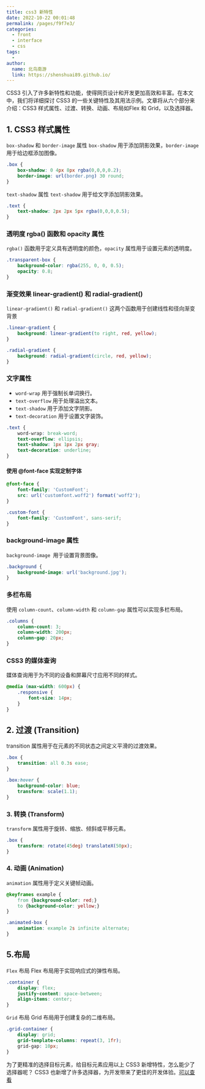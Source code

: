 ```yaml
---
title: css3 新特性
date: 2022-10-22 00:01:48
permalink: /pages/f9f7e3/
categories:
  - front
  - interface
  - css
tags:
  - 
author: 
  name: 北鸟南游
  link: https://shenshuai89.github.io/
---
```

CSS3 引入了许多新特性和功能，使得网页设计和开发更加高效和丰富。在本文中，我们将详细探讨 CSS3 的一些关键特性及其用法示例。文章将从六个部分来介绍：CSS3 样式属性、过渡、转换、动画、布局如Flex 和 Grid，以及选择器。
## 1. CSS3 样式属性
`box-shadow` 和 `border-image` 属性
`box-shadow` 用于添加阴影效果，`border-image` 用于给边框添加图像。
```css
.box {
    box-shadow: 0 4px 8px rgba(0,0,0,0.2);
    border-image: url(border.png) 30 round;
}
```

`text-shadow` 属性
`text-shadow` 用于给文字添加阴影效果。
``` css
.text {
    text-shadow: 2px 2px 5px rgba(0,0,0,0.5);
}
```

### 透明度 rgba() 函数和 opacity 属性
`rgba()` 函数用于定义具有透明度的颜色，`opacity` 属性用于设置元素的透明度。
``` css
.transparent-box {
    background-color: rgba(255, 0, 0, 0.5);
    opacity: 0.8;
}
```

### 渐变效果 linear-gradient() 和 radial-gradient()
`linear-gradient()` 和 `radial-gradient()` 这两个函数用于创建线性和径向渐变背景
``` css
.linear-gradient {
    background: linear-gradient(to right, red, yellow);
}

.radial-gradient {
    background: radial-gradient(circle, red, yellow);
}
```


### 文字属性

- `word-wrap` 用于强制长单词换行。
- `text-overflow` 用于处理溢出文本。
- `text-shadow` 用于添加文字阴影。
- `text-decoration` 用于设置文字装饰。

```css
.text {
    word-wrap: break-word;
    text-overflow: ellipsis;
    text-shadow: 1px 1px 2px gray;
    text-decoration: underline;
}
```

#### 使用 @font-face 实现定制字体
```css
@font-face {
    font-family: 'CustomFont';
    src: url('customfont.woff2') format('woff2');
}

.custom-font {
    font-family: 'CustomFont', sans-serif;
}
```

### background-image 属性
`background-image `用于设置背景图像。
``` css
.background {
    background-image: url('background.jpg');
}
```

### 多栏布局
使用 `column-count`、`column-width` 和 `column-gap` 属性可以实现多栏布局。
``` css
.columns {
    column-count: 3;
    column-width: 200px;
    column-gap: 20px;
}
```

### CSS3 的媒体查询
媒体查询用于为不同的设备和屏幕尺寸应用不同的样式。
``` css
@media (max-width: 600px) {
    .responsive {
        font-size: 14px;
    }
}
```

## 2. 过渡 (Transition)
transition 属性用于在元素的不同状态之间定义平滑的过渡效果。
``` css
.box {
    transition: all 0.3s ease;
}

.box:hover {
    background-color: blue;
    transform: scale(1.1);
}
```

### 3. 转换 (Transform)
`transform` 属性用于旋转、缩放、倾斜或平移元素。
``` css
.box {
    transform: rotate(45deg) translateX(50px);
}
```

### 4. 动画 (Animation)
`animation` 属性用于定义关键帧动画。
``` css
@keyframes example {
    from {background-color: red;}
    to {background-color: yellow;}
}

.animated-box {
    animation: example 2s infinite alternate;
}
```

## 5.布局
`Flex` 布局
Flex 布局用于实现响应式的弹性布局。
``` css
.container {
    display: flex;
    justify-content: space-between;
    align-items: center;
}
```

`Grid` 布局
Grid 布局用于创建复杂的二维布局。
``` css
.grid-container {
    display: grid;
    grid-template-columns: repeat(3, 1fr);
    grid-gap: 10px;
}
```

为了更精准的选择目标元素，给目标元素应用以上 CSS3 新增特性，怎么能少了选择器呢？ CSS3 也新增了许多选择器，为开发带来了更佳的开发体验。[可以查看](./css选择器.md)